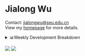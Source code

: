 #  Jialong Wu

Contact: jialongwu@seu.edu.cn<br>
View my [homepage](https://callanwu.github.io/) for more details.

<details><summary>📊Weekly Development Breakdown</summary>

<!--START_SECTION:waka-->

```txt
From: 02 November 2024 - To: 09 November 2024

Total Time: 22 hrs 9 mins

Python       17 hrs 9 mins   ███████████████████▒░░░░░   77.44 %
CSV          2 hrs 52 mins   ███▒░░░░░░░░░░░░░░░░░░░░░   12.97 %
JSON         1 hr 16 mins    █▒░░░░░░░░░░░░░░░░░░░░░░░   05.73 %
Bash         33 mins         ▓░░░░░░░░░░░░░░░░░░░░░░░░   02.52 %
Other        9 mins          ▒░░░░░░░░░░░░░░░░░░░░░░░░   00.71 %
```

<!--END_SECTION:waka-->

[![wakatime](https://wakatime.com/badge/user/c6720b29-9431-4a60-bc9d-e1fb2b6bd65f.svg)](https://wakatime.com/@c6720b29-9431-4a60-bc9d-e1fb2b6bd65f)
</details>

[![](https://img.shields.io/badge/Google%20Scholar-4385FE.svg?&color=d6d6d6&style=flat-square&logo=google-scholar)](https://scholar.google.com/citations?user=6eg2m4YAAAAJ)
![](https://komarev.com/ghpvc/?username=callanwu)
